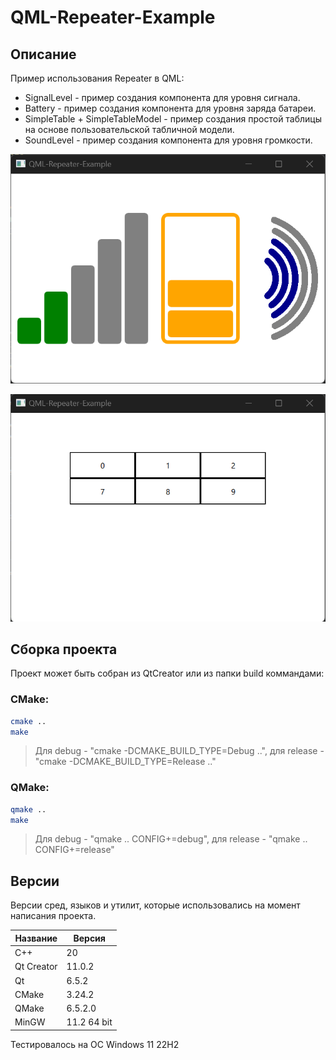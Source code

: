 # QML-Repeater-Example

## Описание

Пример использования Repeater в QML:
- SignalLevel - пример создания компонента для уровня сигнала.
- Battery - пример создания компонента для уровня заряда батареи.
- SimpleTable + SimpleTableModel - пример создания простой таблицы на основе пользовательской табличной модели.
- SoundLevel - пример создания компонента для уровня громкости.

![alt text](doc/QML-Repeater-Example-1.png)

![alt text](doc/QML-Repeater-Example-2.png)

## Сборка проекта

Проект может быть собран из QtCreator или из папки build коммандами:

### CMake:

```bash
cmake ..
make
```
> Для debug - "cmake -DCMAKE_BUILD_TYPE=Debug ..", для release - "cmake -DCMAKE_BUILD_TYPE=Release .."

### QMake:

```bash
qmake ..
make
```
> Для debug - "qmake .. CONFIG+=debug", для release - "qmake .. CONFIG+=release"

## Версии

Версии сред, языков и утилит, которые использовались на момент написания проекта.

| Название   | Версия               |
| -----------|----------------------|
| C++        | 20                   |
| Qt Creator | 11.0.2               |
| Qt         | 6.5.2                |
| CMake      | 3.24.2               |
| QMake      | 6.5.2.0              |
| MinGW      | 11.2 64 bit          |

Тестировалось на ОС Windows 11 22H2